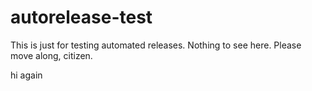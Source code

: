 # autorelease-test

This is just for testing automated releases. Nothing to see here. Please move along, citizen.

hi again
